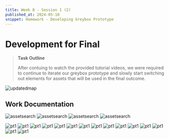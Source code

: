 ```yaml
---
title: Week 8 - Session 1 (2)
published_at: 2024-05-10
snippet: Homework - Developing Greybox Prototype
---
```

# Development for Final
> **Task Outline**
>
> After contuing to watch the provided tutorial videos, we were required to continue to iterate our greybox prototype and slowly start switching out elements for assets that will be used in the final outcome.

![updatedmap](/W8/updatedmap.png)

## Work Documentation
![assetsearch](/W8/assetsearch1.png)
![assetsearch](/W8/assetsearch2.png)
![assetsearch](/W8/assetsearch3.png)
![assetsearch](/W8/assetsearch4.png)

![pt1](/W8_WIP/1bplaytest1.png)
![pt1](/W8_WIP/1bplaytest2.png)
![pt1](/W8_WIP/1bplaytest3.png)
![pt1](/W8_WIP/1bplaytest4.png)
![pt1](/W8_WIP/1bplaytest5.png)
![pt1](/W8_WIP/1bplaytest6.png)
![pt1](/W8_WIP/1bplaytest7.png)
![pt1](/W8_WIP/1bplaytest8.png)
![pt1](/W8_WIP/1bplaytest9.png)
![pt1](/W8_WIP/1bplaytest10.png)
![pt1](/W8_WIP/1bplaytest11.png)
![pt1](/W8_WIP/1bplaytest12.png)
![pt1](/W8_WIP/1bplaytest13.png)
![pt1](/W8_WIP/1bplaytest14.png)
![pt1](/W8_WIP/1bplaytest15.png)